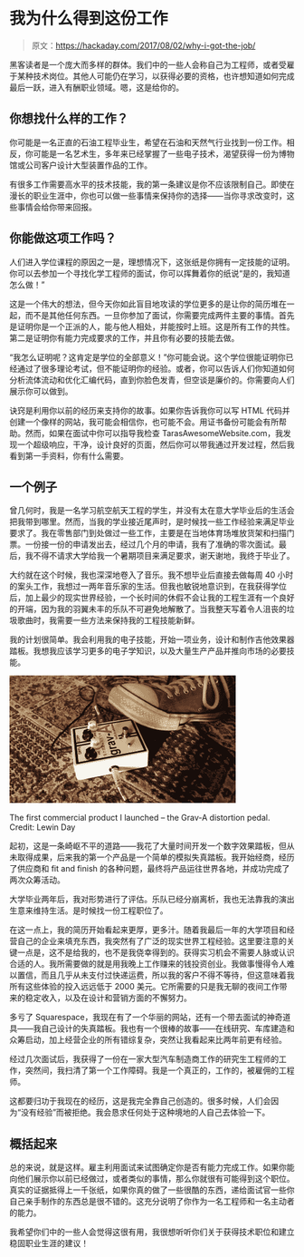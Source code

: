 # 我为什么得到这份工作

> 原文：<https://hackaday.com/2017/08/02/why-i-got-the-job/>

黑客读者是一个庞大而多样的群体。我们中的一些人会称自己为工程师，或者受雇于某种技术岗位。其他人可能仍在学习，以获得必要的资格，也许想知道如何完成最后一跃，进入有酬职业领域。嗯，这是给你的。

## 你想找什么样的工作？

你可能是一名正直的石油工程毕业生，希望在石油和天然气行业找到一份工作。相反，你可能是一名艺术生，多年来已经掌握了一些电子技术，渴望获得一份为博物馆或公司客户设计大型装置作品的工作。

有很多工作需要高水平的技术技能，我的第一条建议是你不应该限制自己。即使在漫长的职业生涯中，你也可以做一些事情来保持你的选择——当你寻求改变时，这些事情会给你带来回报。

## 你能做这项工作吗？

人们进入学位课程的原因之一是，理想情况下，这张纸是你拥有一定技能的证明。你可以去参加一个寻找化学工程师的面试，你可以挥舞着你的纸说“是的，我知道怎么做！”

这是一个伟大的想法，但今天你如此盲目地攻读的学位更多的是让你的简历堆在一起，而不是其他任何东西。一旦你参加了面试，你需要完成两件主要的事情。首先是证明你是一个正派的人，能与他人相处，并能按时上班。这是所有工作的共性。第二是证明你有能力完成要求的工作，并且你有必要的技能去做。

“我怎么证明呢？这肯定是学位的全部意义！”你可能会说。这个学位很能证明你已经通过了很多理论考试，但不能证明你的经验。或者，你可以告诉人们你知道如何分析流体流动和优化汇编代码，直到你脸色发青，但空谈是廉价的。你需要向人们展示你可以做到。

诀窍是利用你以前的经历来支持你的故事。如果你告诉我你可以写 HTML 代码并创建一个像样的网站，我可能会相信你，也可能不会。用证书备份可能会有所帮助。然而，如果在面试中你可以指导我检查 TarasAwesomeWebsite.com，我发现一个超级响应，干净，设计良好的页面，然后你可以带我通过开发过程，然后我看到第一手资料，你有什么需要。

## 一个例子

曾几何时，我是一名学习航空航天工程的学生，并没有太在意大学毕业后的生活会把我带到哪里。然而，当我的学业接近尾声时，是时候找一些工作经验来满足毕业要求了。我在零售部门到处做过一些工作，主要是在当地体育场堆放货架和扫描门票。一份接一份的申请发出去，经过几个月的申请，我有了准确的零次面试。最后，我不得不请求大学给我一个暑期项目来满足要求，谢天谢地，我终于毕业了。

大约就在这个时候，我也深深地卷入了音乐。我不想毕业后直接去做每周 40 小时的案头工作，我想过一两年音乐家的生活。但我也敏锐地意识到，在我获得学位后，加上最少的现实世界经验，一个长时间的休假不会让我的工程生涯有一个良好的开端，因为我的羽翼未丰的乐队不可避免地解散了。当我整天写着令人沮丧的垃圾歌曲时，我需要一些方法来保持我的工程技能新鲜。

我的计划很简单。我会利用我的电子技能，开始一项业务，设计和制作吉他效果器踏板。我想我应该学习更多的电子学知识，以及大量生产产品并推向市场的必要技能。

![](img/c8872d69ebba54bb313e1b214ea51c06.png)

The first commercial product I launched – the Grav-A distortion pedal. Credit: Lewin Day

起初，这是一条崎岖不平的道路——我花了大量时间开发一个数字效果踏板，但从未取得成果，后来我的第一个产品是一个简单的模拟失真踏板。我开始经商，经历了供应商和 fit and finish 的各种问题，最终将产品运往世界各地，并成功完成了两次众筹活动。

大学毕业两年后，我对形势进行了评估。乐队已经分崩离析，我也无法靠我的演出生意来维持生活。是时候找一份工程职位了。

在这一点上，我的简历开始看起来更厚，更多汁。随着我最后一年的大学项目和经营自己的企业来填充东西，我突然有了广泛的现实世界工程经验。这里要注意的关键一点是，这不是给我的，也不是我侥幸得到的。获得实习机会不需要人脉或认识合适的人。我所需要做的就是用我晚上工作赚来的钱投资创业。我做事慢得令人难以置信，而且几乎从未支付过快递运费，所以我的客户不得不等待，但这意味着我所有这些体验的投入远远低于 2000 美元。它所需要的只是我无聊的夜间工作带来的稳定收入，以及在设计和营销方面的不懈努力。

多亏了 Squarespace，我现在有了一个华丽的网站，还有一个带去面试的神奇道具——我自己设计的失真踏板。我也有一个很棒的故事——在线研究、车库建造和众筹启动，加上经营企业的所有错综复杂，突然让我看起来比两年前更有经验。

经过几次面试后，我获得了一份在一家大型汽车制造商工作的研究生工程师的工作，突然间，我扫清了第一个工作障碍。我是一个真正的，工作的，被雇佣的工程师。

这都要归功于我现在的经历，这是我完全靠自己创造的。很多时候，人们会因为“没有经验”而被拒绝。我会恳求任何处于这种境地的人自己去体验一下。

## 概括起来

总的来说，就是这样。雇主利用面试来试图确定你是否有能力完成工作。如果你能向他们展示你以前已经做过，或者类似的事情，那么你就很有可能得到这个职位。真实的证据抵得上一千张纸，如果你真的做了一些很酷的东西，递给面试官一些你自己亲手制作的东西总是很不错的。这充分说明了你作为一名工程师和一名主动者的能力。

我希望你们中的一些人会觉得这很有用，我很想听听你们关于获得技术职位和建立稳固职业生涯的建议！